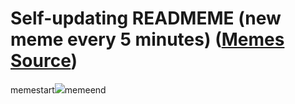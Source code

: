 # Self-updating READMEME (new meme every 5 minutes) ([Memes Source](https://bramses.notion.site/a49c1e962b7646879176ac3b327b6533?v=4d1eda54b170483cb03a40f257231764))

memestart![](https://www.notion.so/image/https%3A%2F%2Fs3-us-west-2.amazonaws.com%2Fsecure.notion-static.com%2F722a9ea3-6af2-451c-af90-0ce6cddcad3c%2F203854EC-9127-4F76-A13B-310576E21B22.jpeg?table=block&id=d4a8d1a5-74c8-4d54-9e06-4241ab042acf&cache=v2)memeend
